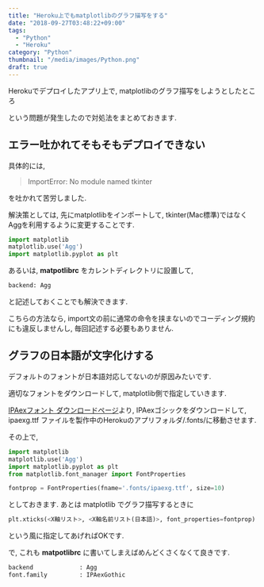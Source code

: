 ```yaml
---
title: "Heroku上でもmatplotlibのグラフ描写をする"
date: "2018-09-27T03:48:22+09:00"
tags:
  - "Python"
  - "Heroku"
category: "Python"
thumbnail: "/media/images/Python.png"
draft: true
---
```


Herokuでデプロイしたアプリ上で, matplotlibのグラフ描写をしようとしたところ

という問題が発生したので対処法をまとめておきます.

## エラー吐かれてそもそもデプロイできない

具体的には,

> ImportError: No module named tkinter

を吐かれて苦労しました.

解決策としては, 先にmatplotlibをインポートして, tkinter(Mac標準)ではなくAggを利用するように変更することです.

``` python
import matplotlib
matplotlib.use('Agg')
import matplotlib.pyplot as plt
```

あるいは,
**matpotlibrc** をカレントディレクトリに設置して,

``` txt
backend: Agg
```

と記述しておくことでも解決できます.

こちらの方法なら, import文の前に通常の命令を挟まないのでコーディング規約にも違反しませんし, 毎回記述する必要もありません.

##  グラフの日本語が文字化けする 

デフォルトのフォントが日本語対応してないのが原因みたいです.

適切なフォントをダウンロードして, matplotlib側で指定していきます.

[IPAexフォント ダウンロードページ](https://ipafont.ipa.go.jp/old/ipaexfont/download.html)より, IPAexゴシックをダウンロードして, ipaexg.ttf ファイルを製作中のHerokuのアプリフォルダ/.fonts/に移動させます.

その上で,

``` python
import matplotlib
matplotlib.use('Agg')
import matplotlib.pyplot as plt
from matplotlib.font_manager import FontProperties

fontprop = FontProperties(fname='.fonts/ipaexg.ttf', size=10)
```

としておきます.
あとは matplotlib でグラフ描写するときに

``` python
plt.xticks(<X軸リスト>, <X軸名前リスト(日本語)>, font_properties=fontprop)
```

という風に指定してあげればOKです.


で, これも **matpotlibrc** に書いてしまえばめんどくさくなくて良きです.

``` txt
backend             : Agg
font.family         : IPAexGothic
```
